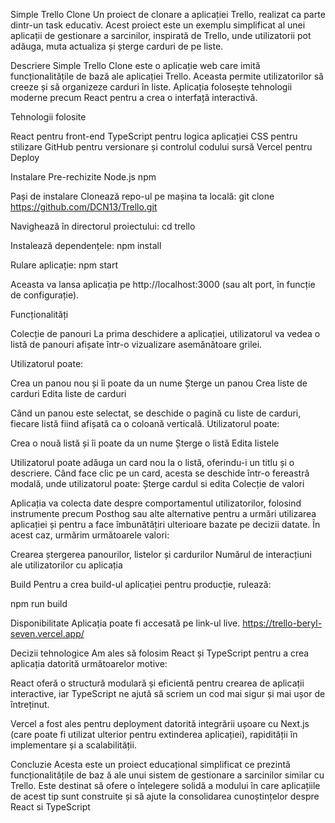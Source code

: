 Simple Trello Clone
Un proiect de clonare a aplicației Trello, realizat ca parte dintr-un task educativ. 
Acest proiect este un exemplu simplificat al unei aplicații de gestionare a sarcinilor, inspirată de Trello, unde utilizatorii pot adăuga, muta actualiza și șterge carduri de pe liste.

Descriere
Simple Trello Clone este o aplicație web care imită funcționalitățile de bază ale aplicației Trello. 
Aceasta permite utilizatorilor să creeze și să organizeze carduri în liste. Aplicația folosește tehnologii moderne precum React pentru a crea o interfață interactivă.

Tehnologii folosite

React pentru front-end
TypeScript pentru logica aplicației
CSS pentru stilizare
GitHub pentru versionare și controlul codului sursă
Vercel pentru Deploy

Instalare
Pre-rechizite
Node.js
npm

Pași de instalare
Clonează repo-ul pe mașina ta locală:
git clone https://github.com/DCN13/Trello.git

Navighează în directorul proiectului:
cd trello

Instalează dependențele:
npm install

Rulare aplicație:
npm start

Aceasta va lansa aplicația pe http://localhost:3000 (sau alt port, în funcție de configurație).

Funcționalități

Colecție de panouri
La prima deschidere a aplicației, utilizatorul va vedea o listă de panouri afișate 
într-o vizualizare asemănătoare grilei. 

Utilizatorul poate:

Crea un panou nou și îi poate da un nume
Șterge un panou
Crea liste de carduri
Edita liste de carduri


Când un panou este selectat, se deschide o pagină cu liste de carduri, 
fiecare listă fiind afișată ca o coloană verticală. Utilizatorul poate:

Crea o nouă listă și îi poate da un nume
Șterge o listă
Edita listele


Utilizatorul poate adăuga un card nou la o listă, oferindu-i un titlu și o descriere. 
Când face clic pe un card, acesta se deschide într-o fereastră modală, unde utilizatorul poate:
Șterge cardul si edita
Colecție de valori


Aplicația va colecta date despre comportamentul utilizatorilor,
 folosind instrumente precum Posthog sau alte alternative pentru a urmări utilizarea 
 aplicației și pentru a face îmbunătățiri ulterioare bazate pe decizii datate. În acest caz, 
 urmărim următoarele valori:

Crearea ștergerea panourilor, listelor și cardurilor
Numărul de interacțiuni ale utilizatorilor cu aplicația


Build
Pentru a crea build-ul aplicației pentru producție, rulează:

npm run build

Disponibilitate
Aplicația poate fi accesată pe link-ul live.
https://trello-beryl-seven.vercel.app/


Decizii tehnologice
Am ales să folosim React și TypeScript pentru a crea aplicația datorită următoarelor motive:

React oferă o structură modulară și eficientă pentru crearea de aplicații interactive, 
iar TypeScript ne ajută să scriem un cod mai sigur și mai ușor de întreținut.

Vercel a fost ales pentru deployment datorită integrării ușoare cu Next.js (care poate fi 
utilizat ulterior pentru extinderea aplicației), rapidității în implementare și a scalabilității.


Concluzie
Acesta este un proiect educațional simplificat ce prezintă funcționalitățile de baz
ă ale unui sistem de gestionare a sarcinilor similar cu Trello. Este destinat să ofere o 
înțelegere solidă a modului în care aplicațiile de acest tip sunt construite și să ajute la 
consolidarea cunoștințelor despre React si TypeScript
